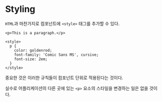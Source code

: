 # Styling
`HTML`과 마찬가지로 컴포넌트에 `<style>` 태그를 추가할 수 있다.

```svelte
<p>This is a paragraph.</p>

<style>  
  p {
    color: goldenrod;
    font-family: 'Comic Sans MS', cursive;
    font-size: 2em; 
  }
</style>
```

중요한 것은 이러한 규칙들이 컴포넌트 단위로 적용된다는 것이다.

실수로 어플리케이션의 다른 곳에 있는 `<p>` 요소의 스타일을 변경하는 일은 없을 것이다.